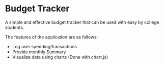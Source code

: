 # Budget Tracker

A simple and effective budget tracker that can be used with easy by college students.

The features of the application are as follows:

* Log user spending/transactions 
* Provide monthly Summary
* Visualize data using charts (Done with chart.js)